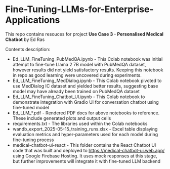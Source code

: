 # Fine-Tuning-LLMs-for-Enterprise-Applications

This repo contains resouces for project **Use Case 3 - Personalised Medical Chatbot** by Ed Ras

Contents description:
* Ed_LLM_FineTuning_PubMedQA.ipynb - This Colab notebook was initial attempt to fine-tune Llama 2 7B model with PubMedQA dataset, however results did not yield satisfactory results. Keeping this notebook in repo as good learning were uncovered during experiments.
* Ed_LLM_FineTuning_MedDialog.ipynb - This Colab notebook pivoted to use MedDialog IC dataset and yielded better results, suggesting base model may have already been trained on PubMedQA dataset
* Ed_LLM_FineTuning_Chatbot_UI.ipynb - This Colab notebook to demonstrate integration with Gradio UI for conversation chatbot using fine-tuned model
* Ed_LLM_*.pdf - Rendered PDF docs for above notebooks to reference. These include generated plots and output cells
* requirements.txt - The libraries used within the Colab notebooks
* wandb_export_2025-05-15_training_runs.xlsx - Excel table displaying evaluation metrics and hyper-parameters used for each model during fine-tuning process
* medical-chatbot-ui-react - This folder contains the React Chatbot UI code that was built and deployed to https://medical-chatbot-ui.web.app/ using Google Firebase Hosting. It uses mock responses at this stage, but further improvements will integrate it with fine-tuned LLM backend